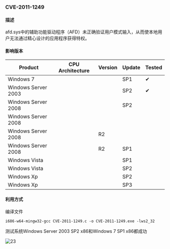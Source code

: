 ### CVE-2011-1249

#### 描述

afd.sys中的辅助功能驱动程序（AFD）未正确验证用户模式输入，从而使本地用户无法通过精心设计的应用程序获得特权。

#### 影响版本

| Product             | CPU Architecture | Version | Update | Tested             |
| ------------------- | ---------------- | ------- | ------ | ------------------ |
| Windows 7           |                  |         | SP1    | &#10004; |
| Windows Server 2003 |                  |         | SP2    | &#10004; |
| Windows Server 2008 |                  |         | SP2    |                    |
| Windows Server 2008 |                  |         |        |                    |
| Windows Server 2008 |                  | R2      |        |                    |
| Windows Server 2008 |                  | R2      | SP1    |                    |
| Windows Vista       |                  |         | SP1    |                    |
| Windows Vista       |                  |         | SP2    |                    |
| Windows Xp          |                  |         | SP2    |                    |
| Windows Xp          |                  |         | SP3    |                    |

#### 利用方式

编译文件

```
i686-w64-mingw32-gcc CVE-2011-1249.c -o CVE-2011-1249.exe -lws2_32
```

测试系统Windows Server 2003 SP2 x86和Windows 7 SP1 x86都成功

![23](https://github.com/Ascotbe/Random-img/blob/master/WindowsKernelExploits/CVE-2011-1249_win2003_x86.gif?raw=true)

